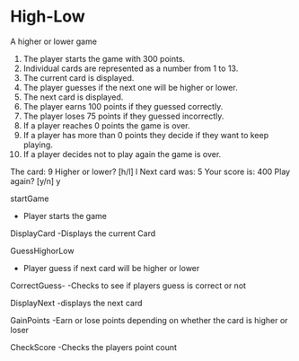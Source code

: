# High-Low
A higher or lower game

1. The player starts the game with 300 points.
2. Individual cards are represented as a number from 1 to 13.
3. The current card is displayed.
4. The player guesses if the next one will be higher or lower.
5. The next card is displayed.
6. The player earns 100 points if they guessed correctly.
7. The player loses 75 points if they guessed incorrectly.
8. If a player reaches 0 points the game is over.
9. If a player has more than 0 points they decide if they want to keep playing.
10. If a player decides not to play again the game is over.

The card: 9
Higher or lower? [h/l] l
Next card was: 5
Your score is: 400
Play again? [y/n] y


startGame
- Player starts the game

DisplayCard
-Displays the current Card

GuessHighorLow
- Player guess if next card will be higher or lower 

CorrectGuess-
-Checks to see if players guess is correct or not

DisplayNext
-displays the next card

GainPoints
-Earn or lose points depending on whether the card is higher or loser 

CheckScore
-Checks the players point count 
